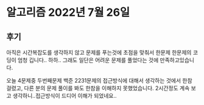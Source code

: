 # 알고리즘 2022년 7월 26일

## 후기



아직은 시간복잡도를 생각하지 않고 문제를 푸는것에 초점을 맞춰서 한문제 한문제의 코딩이 엄청 깁니다.. 하하.. 그래도 일단은 어려운 문제를 풀었다는 것에 만족하고있습니다.



오늘 4문제중 두번째문제 백준 2231문제의 접근방식에 대해서 생각하는 것에서 한참 걸렸고, 다른 분의 문제 풀이를 봐도 한참을 이해하지 못했었습니다. 2시간정도 계속 보고 생각하니..접근방식이 드디어 이해가 되었네요..

